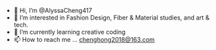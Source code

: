 - 👋 Hi, I’m @AlyssaCheng417
- 👀 I’m interested in Fashion Design, Fiber & Material studies, and art & tech.
- 🌱 I’m currently learning creative coding
- 📫 How to reach me ... chenghong2018@163.com
